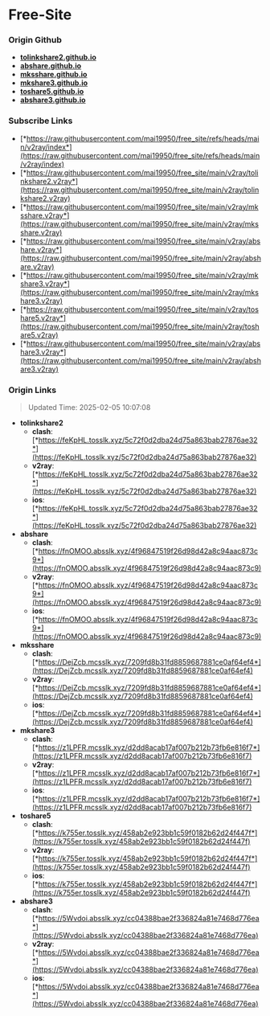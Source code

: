 # Free-Site

### Origin Github

- [**tolinkshare2.github.io**](https://github.com/tolinkshare2/tolinkshare2.github.io)
- [**abshare.github.io**](https://github.com/abshare/abshare.github.io)
- [**mksshare.github.io**](https://github.com/mksshare/mksshare.github.io)
- [**mkshare3.github.io**](https://github.com/mkshare3/mkshare3.github.io)
- [**toshare5.github.io**](https://github.com/toshare5/toshare5.github.io)
- [**abshare3.github.io**](https://github.com/abshare3/abshare3.github.io)

### Subscribe Links

- [*https://raw.githubusercontent.com/mai19950/free_site/refs/heads/main/v2ray/index*](https://raw.githubusercontent.com/mai19950/free_site/refs/heads/main/v2ray/index)
- [*https://raw.githubusercontent.com/mai19950/free_site/main/v2ray/tolinkshare2.v2ray*](https://raw.githubusercontent.com/mai19950/free_site/main/v2ray/tolinkshare2.v2ray)
- [*https://raw.githubusercontent.com/mai19950/free_site/main/v2ray/mksshare.v2ray*](https://raw.githubusercontent.com/mai19950/free_site/main/v2ray/mksshare.v2ray)
- [*https://raw.githubusercontent.com/mai19950/free_site/main/v2ray/abshare.v2ray*](https://raw.githubusercontent.com/mai19950/free_site/main/v2ray/abshare.v2ray)
- [*https://raw.githubusercontent.com/mai19950/free_site/main/v2ray/mkshare3.v2ray*](https://raw.githubusercontent.com/mai19950/free_site/main/v2ray/mkshare3.v2ray)
- [*https://raw.githubusercontent.com/mai19950/free_site/main/v2ray/toshare5.v2ray*](https://raw.githubusercontent.com/mai19950/free_site/main/v2ray/toshare5.v2ray)
- [*https://raw.githubusercontent.com/mai19950/free_site/main/v2ray/abshare3.v2ray*](https://raw.githubusercontent.com/mai19950/free_site/main/v2ray/abshare3.v2ray)

### Origin Links

> Updated Time: 2025-02-05 10:07:08

- **tolinkshare2**
  - **clash**: [*https://feKpHL.tosslk.xyz/5c72f0d2dba24d75a863bab27876ae32*](https://feKpHL.tosslk.xyz/5c72f0d2dba24d75a863bab27876ae32)
  - **v2ray**: [*https://feKpHL.tosslk.xyz/5c72f0d2dba24d75a863bab27876ae32*](https://feKpHL.tosslk.xyz/5c72f0d2dba24d75a863bab27876ae32)
  - **ios**: [*https://feKpHL.tosslk.xyz/5c72f0d2dba24d75a863bab27876ae32*](https://feKpHL.tosslk.xyz/5c72f0d2dba24d75a863bab27876ae32)
- **abshare**
  - **clash**: [*https://fnOMOO.absslk.xyz/4f96847519f26d98d42a8c94aac873c9*](https://fnOMOO.absslk.xyz/4f96847519f26d98d42a8c94aac873c9)
  - **v2ray**: [*https://fnOMOO.absslk.xyz/4f96847519f26d98d42a8c94aac873c9*](https://fnOMOO.absslk.xyz/4f96847519f26d98d42a8c94aac873c9)
  - **ios**: [*https://fnOMOO.absslk.xyz/4f96847519f26d98d42a8c94aac873c9*](https://fnOMOO.absslk.xyz/4f96847519f26d98d42a8c94aac873c9)
- **mksshare**
  - **clash**: [*https://DejZcb.mcsslk.xyz/7209fd8b31fd8859687881ce0af64ef4*](https://DejZcb.mcsslk.xyz/7209fd8b31fd8859687881ce0af64ef4)
  - **v2ray**: [*https://DejZcb.mcsslk.xyz/7209fd8b31fd8859687881ce0af64ef4*](https://DejZcb.mcsslk.xyz/7209fd8b31fd8859687881ce0af64ef4)
  - **ios**: [*https://DejZcb.mcsslk.xyz/7209fd8b31fd8859687881ce0af64ef4*](https://DejZcb.mcsslk.xyz/7209fd8b31fd8859687881ce0af64ef4)
- **mkshare3**
  - **clash**: [*https://z1LPFR.mcsslk.xyz/d2dd8acab17af007b212b73fb6e816f7*](https://z1LPFR.mcsslk.xyz/d2dd8acab17af007b212b73fb6e816f7)
  - **v2ray**: [*https://z1LPFR.mcsslk.xyz/d2dd8acab17af007b212b73fb6e816f7*](https://z1LPFR.mcsslk.xyz/d2dd8acab17af007b212b73fb6e816f7)
  - **ios**: [*https://z1LPFR.mcsslk.xyz/d2dd8acab17af007b212b73fb6e816f7*](https://z1LPFR.mcsslk.xyz/d2dd8acab17af007b212b73fb6e816f7)
- **toshare5**
  - **clash**: [*https://k755er.tosslk.xyz/458ab2e923bb1c59f0182b62d24f447f*](https://k755er.tosslk.xyz/458ab2e923bb1c59f0182b62d24f447f)
  - **v2ray**: [*https://k755er.tosslk.xyz/458ab2e923bb1c59f0182b62d24f447f*](https://k755er.tosslk.xyz/458ab2e923bb1c59f0182b62d24f447f)
  - **ios**: [*https://k755er.tosslk.xyz/458ab2e923bb1c59f0182b62d24f447f*](https://k755er.tosslk.xyz/458ab2e923bb1c59f0182b62d24f447f)
- **abshare3**
  - **clash**: [*https://5Wvdoi.absslk.xyz/cc04388bae2f336824a81e7468d776ea*](https://5Wvdoi.absslk.xyz/cc04388bae2f336824a81e7468d776ea)
  - **v2ray**: [*https://5Wvdoi.absslk.xyz/cc04388bae2f336824a81e7468d776ea*](https://5Wvdoi.absslk.xyz/cc04388bae2f336824a81e7468d776ea)
  - **ios**: [*https://5Wvdoi.absslk.xyz/cc04388bae2f336824a81e7468d776ea*](https://5Wvdoi.absslk.xyz/cc04388bae2f336824a81e7468d776ea)
